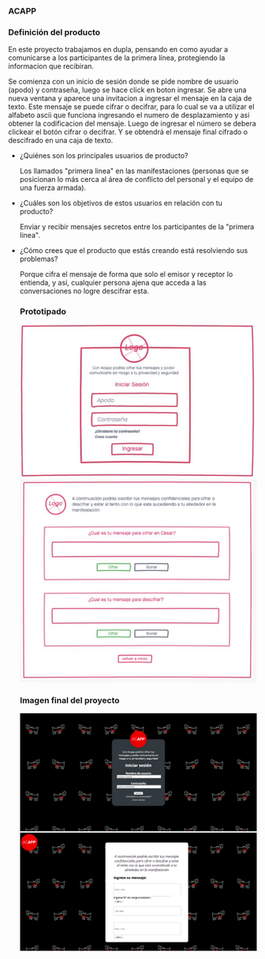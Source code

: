 ### ACAPP

### Definición del producto

En este proyecto trabajamos en dupla, pensando en como ayudar a comunicarse a 
los participantes de la primera línea, protegiendo la informacion que recibiran.

Se comienza con un inicio de sesión donde se pide nombre de usuario (apodo) y contraseña, luego se hace click en boton ingresar.
Se abre una nueva ventana y aparece una invitacion a ingresar el mensaje en la caja de texto.
Este mensaje se puede cifrar o decifrar, para lo cual se va a utilizar el alfabeto ascii que funciona ingresando el numero de 
desplazamiento y asi obtener la codificacion del mensaje.
Luego de ingresar el número se debera clickear el botón cifrar o decifrar.
Y se obtendrá el mensaje final cifrado o descifrado en una caja de texto.

* ¿Quiénes son los principales usuarios de producto?

 	Los llamados "primera linea" en las manifestaciones (personas que se posicionan 
  lo más cerca al área de conflicto del personal y el equipo de una fuerza armada).
  

* ¿Cuáles son los objetivos de estos usuarios en relación con tu producto?

  Enviar y recibir mensajes secretos entre los participantes de la "primera linea".
  

* ¿Cómo crees que el producto que estás creando está resolviendo sus problemas?

  Porque cifra el mensaje de forma que solo el emisor y receptor lo entienda, y así, 
  cualquier persona ajena que acceda a las conversaciones no logre descifrar esta.
  
   ### Prototipado
   
   ![paginaPrincipal](p1.jpg)
   ![paginaDeFormulario](p2.JPG)
  
  ### Imagen final del proyecto
  
  ![paginaPrincipal](paginaprincipal.png)
   ![paginaformulario](paginaformulario.png)
  
